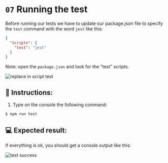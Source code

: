 # `07` Running the test

Before running our tests we have to update our package.json file to specify the `test` command with the word `jest` like this:

```json
{
  "scripts": {
    "test": "jest"
  }
}
```

Note: open the `package.json` and look for the "test" scripts.

![replace in script test](../../assets/script-test.gif)

## 📝 Instructions:

1. Type on the console the following command:

```bash
$ npm run test
```

## 💻 Expected result:

If everything is ok, you should get a console output like this:

![test success](../../assets/08-test-success.png)
